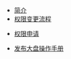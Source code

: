 * [简介](README.md)
* [权限变更流程](chapter1/README.md)
 - [权限申请](chapter1/section1.md)
* [发布大盘操作手册](chapter2/README.md)